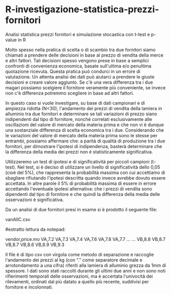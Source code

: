 # R-investigazione-statistica-prezzi-fornitori
Analisi statistica prezzi fornitori e simulazione stocastica con t-test e p-value in R

Molto spesso nella pratica di scelta o di scambio tra due fornitori siamo chiamati a prendere delle decisioni in base al prezzo di vendita della merce e altri fattori. Tali decisioni spesso vengono prese in base a semplici confronti di convenienza economica, basate sull'ultima e/o penultima quotazione ricevuta. Questa pratica può condurci in un errore di valutazione. Un attenta analisi dei dati può aiutarci a prendere le giuste decisioni e creare valore aggiunto. Se c'è una vera differenza tra i due magari possiamo scelgiere il fornitore veramente più conveniente, se invece non c'è differenza potremmo scegliere in base ad altri fattori.

In questo caso si vuole investigare, su base di dati campionari e di ampiezza ridotta (N<30), l'andamento dei prezzi di vendita della lamiera in alluminio tra due fornitori e determinare se tali variazioni di prezzo siano indipendenti dal tipo di fornitore, nonché correlati esclusivamente alle oscillazioni del valore di mercato della materia prima e che non vi è dunque una sostanziale differenza di scelta economica tra i due. Considerando che le variazioni del valore di mercato della materia prima sono le stesse per entrambi, possiamo affermare che: a parità di qualità di produzione tra i due fornitori, per dimostrare l'ipotesi di indipendenza, basterà determinare che la differenza della media dei prezzi non è statisticamente significativa.

Utilizzeremo un test di ipotesi e di significatività per piccoli campioni (t-test). Nel test, si è deciso di utilizzare un livello di significatività dello 0,05 (cioè del 5%), che rappresenta la probabilità massima con cui accettiamo di sbagliare rifiutando l'ipotesi descritta quando invece avrebbe dovuto essere accettata. In altre parole il 5% di probabilità massima di essere in errore accettando l'eventuale ipotesi alternativa: che i prezzi di vendita sono dipendenti dal tipo di fornitore e che quindi la differenza della media delle osservazioni è significativa.

Da un analisi di due fornitori presi in esame si è prodotto il seguente file:

vanAllC.csv

#estratto lettura da notepad:

vendor,price.mo
VA,7.2
VA,7.3
VA,7.4
VA,7.6
VA,7.8
VA,7.7
...
...
VB,8.8
VB,8.7
VB,8.7
VB,8.6
VB,8.9
VB,9.3

Il file è di tipo csv con virgola come metodo di separazione e raccoglie l'andamento dei prezzi al kg (con "." come separatore decimale e arrotondamento a una cifra) riferiti alla lamiera di alluminio grezza da 1mm di spessore. I dati sono stati raccolti durante gli ultimi due anni e non sono noti rifierimenti temporali delle osservazioni, ma è accertata l'univocità dei rilevamenti, ordinati dal più datato a quello più recente, suddivisi per fornitore e incolonnati.


